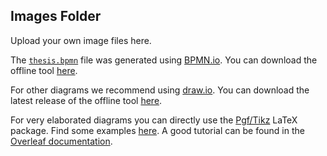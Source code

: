 ## Images Folder

Upload your own image files here. 

The [`thesis.bpmn`](thesis.bpmn) file was generated using [BPMN.io](https://bpmn.io/). You can download the offline tool [here](https://bpmn.io/toolkit/bpmn-js/).

For other diagrams we recommend using [draw.io](https://diagrams.net/). You can download the latest release of the offline tool [here](https://github.com/jgraph/drawio-desktop/releases/).

For very elaborated diagrams you can directly use the [Pgf/Tikz](https://ctan.org/pkg/pgf?lang=en) LaTeX package. Find some examples [here](https://texample.net/tikz/examples/). A good tutorial can be found in the [Overleaf documentation](https://texample.net/tikz/examples/).
